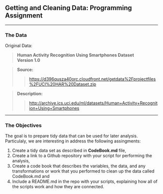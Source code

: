 ## Getting and Cleaning Data: Programming Assignment

* * *

### The Data

Original Data:  

> __Human Activity Recognition Using Smartphones Dataset__  
> __Version 1.0__

> __Source:__    
>>  https://d396qusza40orc.cloudfront.net/getdata%2Fprojectfiles%2FUCI%20HAR%20Dataset.zip  

> __Description:__  
>>  http://archive.ics.uci.edu/ml/datasets/Human+Activity+Recognition+Using+Smartphones  

* * *

### The Objectives

The goal is to prepare tidy data that can be used for later analysis.
Particulaly, we are interesting in address the following assingments:  

1. Create a tidy data set as described in __CodeBook.md__ file,  
2. Create a link to a Github repository with your script for performing the analysis,  
3. Create a code book that describes the variables, the data, and any transformations or work that you performed to clean up the data called CodeBook.md and  
4. Include a README.md in the repo with your scripts, explaining how all of the scripts work and how they are connected.  